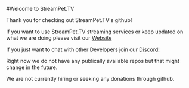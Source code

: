 #Welcome to StreamPet.TV

Thank you for checking out StreamPet.TV's github! 

If you want to use StreamPet.TV streaming services or keep updated on what we are doing please visit our [Website](https://streampet.tv)

If you just want to chat with other Developers join our [Discord!](https://discord.gg/vSh9UyDK4S)

Right now we do not have any publically available repos but that might change in the future.

We are not currently hiring or seeking any donations through github.



